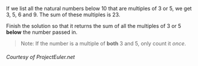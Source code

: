 If we list all the natural numbers below 10 that are multiples of 3 or 5, we get 3, 5, 6 and 9. The sum of these multiples is 23.

Finish the solution so that it returns the sum of all the multiples of 3 or 5 **below** the number passed in. 

> Note: If the number is a multiple of **both** 3 and 5, only count it *once*.
  
###### *Courtesy of ProjectEuler.net*
